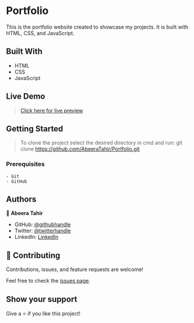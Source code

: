 # Portfolio

This is the portfolio website created to showcase my projects. It is built with HTML, CSS, and JavaScript.

## Built With

- HTML
- CSS
- JavaScript

## Live Demo
> [Click here for live preview](https://abeeratahir.github.io/Portfolio/)

## Getting Started

> To clone the project select the desired directory in cmd and run: git clone https://github.com/AbeeraTahir/Portfolio.git

### Prerequisites

    - Git
    - GitHub

## Authors

👤 **Abeera Tahir**

- GitHub: [@githubhandle](https://github.com/AbeeraTahir)
- Twitter: [@twitterhandle]( https://twitter.com/AbeeraTahir8?t=z5CjMpmHMZmS98i09gUpYA&s=08)
- LinkedIn: [LinkedIn](https://www.linkedin.com/in/abeera-tahir-961893176)

## 🤝 Contributing

Contributions, issues, and feature requests are welcome!

Feel free to check the [issues page](../../issues/).

## Show your support

Give a ⭐️ if you like this project!
